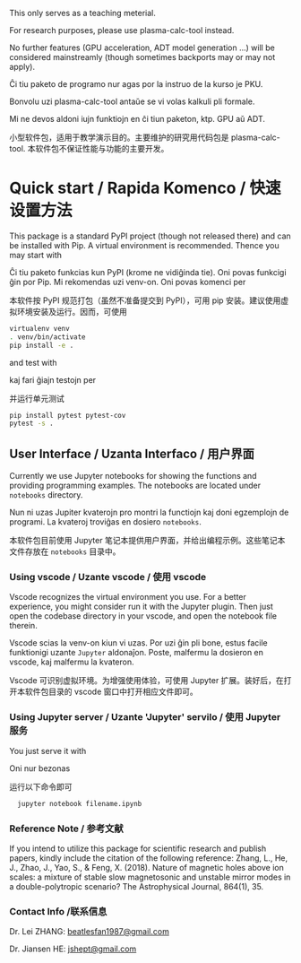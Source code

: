 This only serves as a teaching meterial.

For research purposes, please use plasma-calc-tool instead.

No further features (GPU acceleration, ADT model generation ...) will be considered mainstreamly (though sometimes backports may or may not apply).

Ĉi tiu paketo de programo nur agas por la instruo de la kurso je PKU.

Bonvolu uzi plasma-calc-tool antaŭe se vi volas kalkuli pli formale.

Mi ne devos aldoni iujn funktiojn en ĉi tiun paketon, ktp. GPU aŭ ADT.

小型软件包，适用于教学演示目的。主要维护的研究用代码包是 plasma-calc-tool. 本软件包不保证性能与功能的主要开发。

# Quick start / Rapida Komenco / 快速设置方法

This package is a standard PyPI project (though not released there) and can be installed with Pip. A virtual environment is recommended. Thence you may start with

Ĉi tiu paketo funkcias kun PyPI (krome ne vidiĝinda tie). Oni povas funkcigi ĝin por Pip. Mi rekomendas uzi venv-on. Oni povas komenci per

本软件按 PyPI 规范打包（虽然不准备提交到 PyPI），可用 pip 安装。建议使用虚拟环境安装及运行。因而，可使用

```bash
virtualenv venv
. venv/bin/activate
pip install -e .
```

and test with

kaj fari ĝiajn testojn per

并运行单元测试

```bash
pip install pytest pytest-cov
pytest -s .
```

## User Interface / Uzanta Interfaco / 用户界面

Currently we use Jupyter notebooks for showing the functions and providing programming examples. The notebooks are located under `notebooks` directory.

Nun ni uzas Jupiter kvaterojn pro montri la functiojn kaj doni egzemplojn de programi. La kvateroj troviĝas en dosiero `notebooks`.

本软件包目前使用 Jupyter 笔记本提供用户界面，并给出编程示例。这些笔记本文件存放在 `notebooks` 目录中。

### Using vscode / Uzante vscode / 使用 vscode

Vscode recognizes the virtual environment you use. For a better experience, you might consider run it with the Jupyter plugin. Then just open the codebase directory in your vscode, and open the notebook file therein.

Vscode scias la venv-on kiun vi uzas. Por uzi ĝin pli bone, estus facile funktionigi uzante `Jupyter` aldonaĵon. Poste, malfermu la dosieron en vscode, kaj malfermu la kvateron.

Vscode 可识别虚拟环境。为增强使用体验，可使用 Jupyter 扩展。装好后，在打开本软件包目录的 vscode 窗口中打开相应文件即可。

### Using Jupyter server / Uzante 'Jupyter' servilo / 使用 Jupyter 服务

You just serve it with

Oni nur bezonas

运行以下命令即可

```bash
  jupyter notebook filename.ipynb
```

### Reference Note / 参考文献

If you intend to utilize this package for scientific research and publish papers, kindly include the citation of the following reference:
Zhang, L., He, J., Zhao, J., Yao, S., & Feng, X. (2018). Nature of magnetic holes above ion scales: a mixture of stable slow magnetosonic and unstable mirror modes in a double-polytropic scenario? The Astrophysical Journal, 864(1), 35.


### Contact Info /联系信息
Dr. Lei ZHANG: beatlesfan1987@gmail.com

Dr. Jiansen HE: jshept@gmail.com
